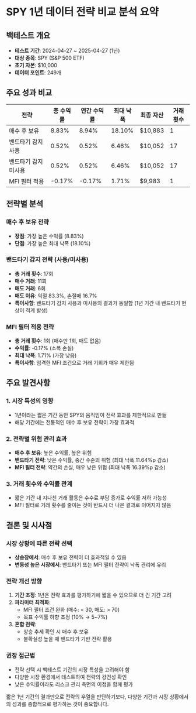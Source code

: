 # SPY 1년 데이터 전략 비교 분석 요약

## 백테스트 개요
- **테스트 기간**: 2024-04-27 ~ 2025-04-27 (1년)
- **대상 종목**: SPY (S&P 500 ETF)
- **초기 자본**: $10,000
- **데이터 포인트**: 249개

## 주요 성과 비교

| 전략 | 총 수익률 | 연간 수익률 | 최대 낙폭 | 최종 자산 | 거래 횟수 |
|---------|---------|---------|---------|---------|---------|
| 매수 후 보유 | 8.83% | 8.94% | 18.10% | $10,883 | 1 |
| 밴드타기 감지 사용 | 0.52% | 0.52% | 6.46% | $10,052 | 17 |
| 밴드타기 감지 미사용 | 0.52% | 0.52% | 6.46% | $10,052 | 17 |
| MFI 필터 적용 | -0.17% | -0.17% | 1.71% | $9,983 | 1 |

## 전략별 분석

### 매수 후 보유 전략
- **장점**: 가장 높은 수익률 (8.83%)
- **단점**: 가장 높은 최대 낙폭 (18.10%)

### 밴드타기 감지 전략 (사용/미사용)
- **총 거래 횟수**: 17회
- **매수 거래**: 11회
- **매도 거래**: 6회
- **매도 이유**: 익절 83.3%, 손절매 16.7%
- **특이사항**: 밴드타기 감지 사용과 미사용의 결과가 동일함 (1년 기간 내 밴드타기 현상이 적게 발생)

### MFI 필터 적용 전략
- **총 거래 횟수**: 1회 (매수만 1회, 매도 없음)
- **수익률**: -0.17% (소폭 손실)
- **최대 낙폭**: 1.71% (가장 낮음)
- **특이사항**: 엄격한 MFI 조건으로 거래 기회가 매우 제한됨

## 주요 발견사항

### 1. 시장 특성의 영향
- 1년이라는 짧은 기간 동안 SPY의 움직임이 전략 효과를 제한적으로 만듦
- 해당 기간에는 전통적인 매수 후 보유 전략이 가장 효과적

### 2. 전략별 위험 관리 효과
- **매수 후 보유**: 높은 수익률, 높은 위험
- **밴드타기 전략**: 낮은 수익률, 중간 수준의 위험 (최대 낙폭 11.64%p 감소)
- **MFI 필터 전략**: 약간의 손실, 매우 낮은 위험 (최대 낙폭 16.39%p 감소)

### 3. 거래 횟수와 수익률 관계
- 짧은 기간 내 지나친 거래 활동은 수수료 부담 증가로 수익률 저하 가능성
- MFI 필터로 거래 횟수를 줄이는 것이 반드시 더 나은 결과로 이어지지 않음

## 결론 및 시사점

### 시장 상황에 따른 전략 선택
- **상승장에서**: 매수 후 보유 전략이 더 효과적일 수 있음
- **변동성 높은 시장에서**: 밴드타기 또는 MFI 필터 전략이 낙폭 관리에 유리

### 전략 개선 방향
1. **기간 조정**: 1년은 전략 효과를 평가하기에 짧을 수 있으므로 더 긴 기간 고려
2. **파라미터 최적화**: 
   - MFI 필터 조건 완화 (매수: < 30, 매도: > 70)
   - 목표 수익률 하향 조정 (10% → 5~7%)
3. **혼합 전략**: 
   - 상승 추세 확인 시 매수 후 보유
   - 불확실성 높을 때 밴드타기 기반 전략 활용

### 권장 접근법
- 전략 선택 시 백테스트 기간의 시장 특성을 고려해야 함
- 다양한 시장 환경에서 테스트하여 전략의 강건성 확인
- 낮은 수익률이라도 리스크 관리 측면의 이점을 함께 평가

짧은 1년 기간의 결과만으로 전략의 우열을 판단하기보다, 다양한 기간과 시장 상황에서의 성과를 종합적으로 평가하는 것이 중요합니다. 